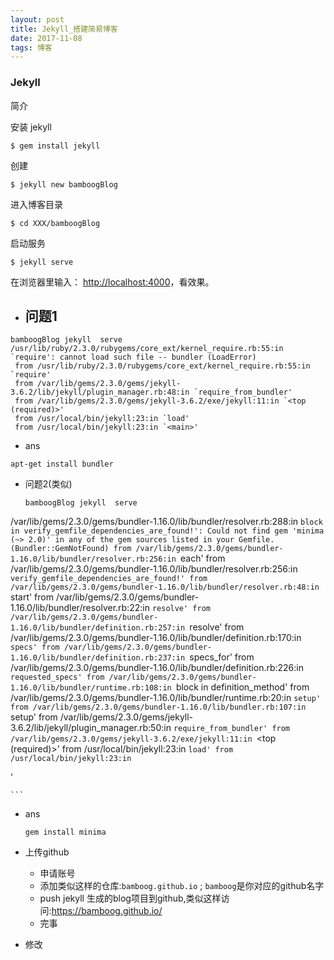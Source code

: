 ```yaml
---
layout: post
title: Jekyll_搭建简易博客
date: 2017-11-08
tags: 博客
---
```


### Jekyll
简介


安装 jekyll

```
$ gem install jekyll
```

创建

```
$ jekyll new bamboogBlog
```

进入博客目录

```
$ cd XXX/bamboogBlog
```

启动服务

```
$ jekyll serve
```

在浏览器里输入： [http://localhost:4000](http://localhost:4000)，看效果。



- 问题1
  -
```
bamboogBlog jekyll  serve
/usr/lib/ruby/2.3.0/rubygems/core_ext/kernel_require.rb:55:in `require': cannot load such file -- bundler (LoadError)
 from /usr/lib/ruby/2.3.0/rubygems/core_ext/kernel_require.rb:55:in `require'
 from /var/lib/gems/2.3.0/gems/jekyll-3.6.2/lib/jekyll/plugin_manager.rb:48:in `require_from_bundler'
 from /var/lib/gems/2.3.0/gems/jekyll-3.6.2/exe/jekyll:11:in `<top (required)>'
 from /usr/local/bin/jekyll:23:in `load'
 from /usr/local/bin/jekyll:23:in `<main>'
```
  - ans

   ```
   apt-get install bundler

   ```

- 问题2(类似)
    ```
    bamboogBlog jekyll  serve
/var/lib/gems/2.3.0/gems/bundler-1.16.0/lib/bundler/resolver.rb:288:in `block in verify_gemfile_dependencies_are_found!': Could not find gem 'minima (~> 2.0)' in any of the gem sources listed in your Gemfile. (Bundler::GemNotFound)
 from /var/lib/gems/2.3.0/gems/bundler-1.16.0/lib/bundler/resolver.rb:256:in `each'
 from /var/lib/gems/2.3.0/gems/bundler-1.16.0/lib/bundler/resolver.rb:256:in `verify_gemfile_dependencies_are_found!'
 from /var/lib/gems/2.3.0/gems/bundler-1.16.0/lib/bundler/resolver.rb:48:in `start'
 from /var/lib/gems/2.3.0/gems/bundler-1.16.0/lib/bundler/resolver.rb:22:in `resolve'
 from /var/lib/gems/2.3.0/gems/bundler-1.16.0/lib/bundler/definition.rb:257:in `resolve'
 from /var/lib/gems/2.3.0/gems/bundler-1.16.0/lib/bundler/definition.rb:170:in `specs'
 from /var/lib/gems/2.3.0/gems/bundler-1.16.0/lib/bundler/definition.rb:237:in `specs_for'
 from /var/lib/gems/2.3.0/gems/bundler-1.16.0/lib/bundler/definition.rb:226:in `requested_specs'
 from /var/lib/gems/2.3.0/gems/bundler-1.16.0/lib/bundler/runtime.rb:108:in `block in definition_method'
 from /var/lib/gems/2.3.0/gems/bundler-1.16.0/lib/bundler/runtime.rb:20:in `setup'
 from /var/lib/gems/2.3.0/gems/bundler-1.16.0/lib/bundler.rb:107:in `setup'
 from /var/lib/gems/2.3.0/gems/jekyll-3.6.2/lib/jekyll/plugin_manager.rb:50:in `require_from_bundler'
 from /var/lib/gems/2.3.0/gems/jekyll-3.6.2/exe/jekyll:11:in `<top (required)>'
 from /usr/local/bin/jekyll:23:in `load'
 from /usr/local/bin/jekyll:23:in `<main>'

    ```
  - ans
    ```
    gem install minima
    ```

- 上传github
  - 申请账号
  - 添加类似这样的仓库:`bamboog.github.io` ; `bamboog`是你对应的github名字
  - push jekyll 生成的blog项目到github,类似这样访问:https://bamboog.github.io/
  - 完事
- 修改
